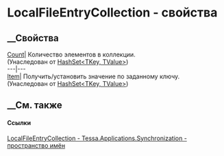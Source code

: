 # LocalFileEntryCollection - свойства
##  __Свойства
[Count](P_Tessa_Platform_Collections_HashSet_2_Count.htm)|  Количество
элементов в коллекции.  
(Унаследован от [HashSet<TKey,
TValue>](T_Tessa_Platform_Collections_HashSet_2.htm))  
---|---  
[Item](P_Tessa_Platform_Collections_HashSet_2_Item.htm)|  Получить/установить
значение по заданному ключу.  
(Унаследован от [HashSet<TKey,
TValue>](T_Tessa_Platform_Collections_HashSet_2.htm))  
##  __См. также
#### Ссылки
[LocalFileEntryCollection -
](T_Tessa_Applications_Synchronization_LocalFileEntryCollection.htm)
[Tessa.Applications.Synchronization - пространство
имён](N_Tessa_Applications_Synchronization.htm)
